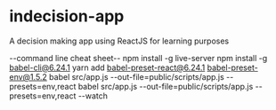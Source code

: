 # indecision-app
A decision making app using ReactJS for learning purposes

--command line cheat sheet--
npm install -g live-server
npm install -g babel-cli@6.24.1
yarn add babel-preset-react@6.24.1 babel-preset-env@1.5.2
babel src/app.js --out-file=public/scripts/app.js --presets=env,react
babel src/app.js --out-file=public/scripts/app.js --presets=env,react --watch
